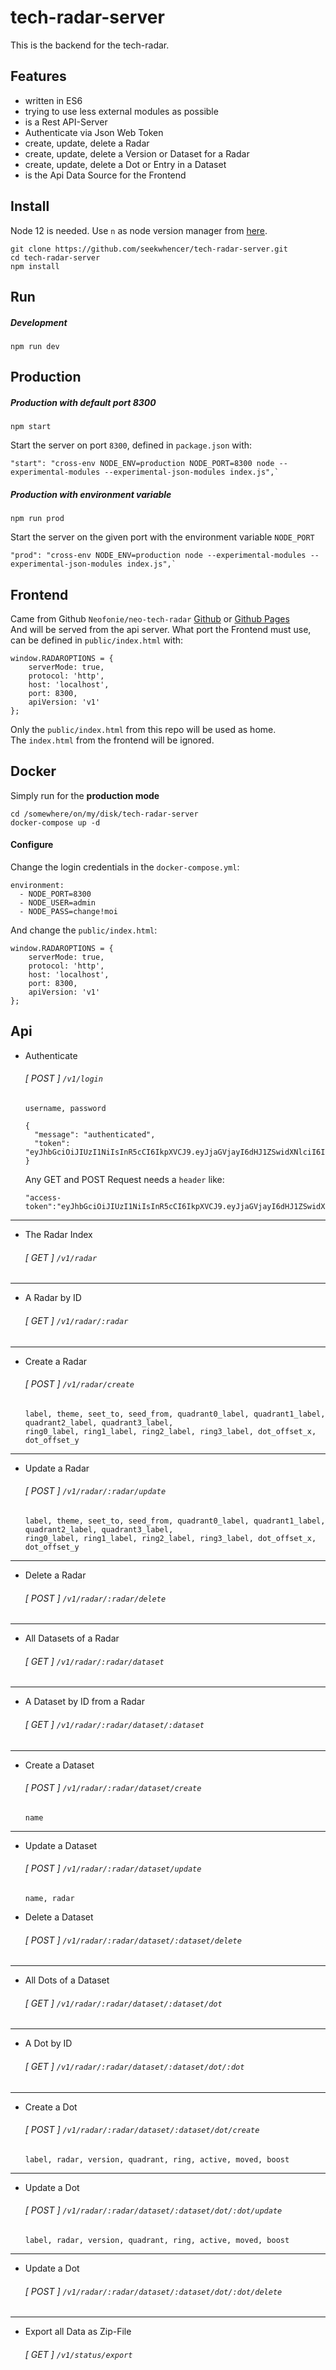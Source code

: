 # tech-radar-server

This is the backend for the tech-radar.
   
## Features

- written in ES6
- trying to use less external modules as possible
- is a Rest API-Server
- Authenticate via Json Web Token
- create, update, delete a Radar
- create, update, delete a Version or Dataset for a Radar
- create, update, delete a Dot or Entry in a Dataset
- is the Api Data Source for the Frontend

## Install

Node 12 is needed. Use `n` as node version manager from [here](https://github.com/mklement0/n-install).

```
git clone https://github.com/seekwhencer/tech-radar-server.git
cd tech-radar-server
npm install
```

## Run

##### Development
```
npm run dev
```

## Production

##### Production with default port 8300
```
npm start
```
Start the server on port `8300`, defined in `package.json` with:
```
"start": "cross-env NODE_ENV=production NODE_PORT=8300 node --experimental-modules --experimental-json-modules index.js",`
```

##### Production with environment variable
```
npm run prod
```
Start the server on the given port with the environment variable `NODE_PORT` 
```
"prod": "cross-env NODE_ENV=production node --experimental-modules --experimental-json-modules index.js",`
```

## Frontend
Came from Github `Neofonie/neo-tech-radar` [Github](https://github.com/neofonie/tech-radar/)  or [Github Pages](https://neofonie.github.io/tech-radar/#neofonie/2019.09)  
And will be served from the api server. What port the Frontend must use,
can be defined in `public/index.html` with:
```
window.RADAROPTIONS = {
    serverMode: true,
    protocol: 'http',
    host: 'localhost',
    port: 8300,
    apiVersion: 'v1'
};
```

Only the `public/index.html` from this repo will be used as home.  
The `index.html` from the frontend will be ignored.


## Docker
Simply run for the **production mode**
```
cd /somewhere/on/my/disk/tech-radar-server
docker-compose up -d
```

#### Configure
Change the login credentials in the `docker-compose.yml`:
```
environment:
  - NODE_PORT=8300
  - NODE_USER=admin
  - NODE_PASS=change!moi
```

And change the `public/index.html`:
```
window.RADAROPTIONS = {
    serverMode: true,
    protocol: 'http',
    host: 'localhost',
    port: 8300,
    apiVersion: 'v1'
};
```



## Api
- Authenticate
  ###### [ POST ] `/v1/login`
  ```
  username, password
  ```
  ```
  {
    "message": "authenticated",
    "token": "eyJhbGciOiJIUzI1NiIsInR5cCI6IkpXVCJ9.eyJjaGVjayI6dHJ1ZSwidXNlciI6ImFkbWluIiwiaWF0IjoxNTcxMjI1MzI2LCJleHAiOjE1NzEyNDI2MDZ9.jOpNBe_UkzGTI3pDe7NE6nL2UNtlrm2kJ5UyvE1W4BU"
  }
  ```
  Any GET and POST Request needs a `header` like:
  ```
  "access-token":"eyJhbGciOiJIUzI1NiIsInR5cCI6IkpXVCJ9.eyJjaGVjayI6dHJ1ZSwidXNlciI6ImFkbWluIiwiaWF0IjoxNTcxMjI1MzI2LCJleHAiOjE1NzEyNDI2MDZ9.jOpNBe_UkzGTI3pDe7NE6nL2UNtlrm2kJ5UyvE1W4BU"
  ```
---



- The Radar Index
  ###### [ GET ] `/v1/radar`
---
- A Radar by ID
  ###### [ GET ] `/v1/radar/:radar`
---
- Create a Radar
  ###### [ POST ] `/v1/radar/create`
  ```
  label, theme, seet_to, seed_from, quadrant0_label, quadrant1_label, quadrant2_label, quadrant3_label,
  ring0_label, ring1_label, ring2_label, ring3_label, dot_offset_x, dot_offset_y
  ```
---
- Update a Radar
  ###### [ POST ] `/v1/radar/:radar/update`
  ```
  label, theme, seet_to, seed_from, quadrant0_label, quadrant1_label, quadrant2_label, quadrant3_label,
  ring0_label, ring1_label, ring2_label, ring3_label, dot_offset_x, dot_offset_y
  ```
---
- Delete a Radar
  ###### [ POST ] `/v1/radar/:radar/delete`
---


- All Datasets of a Radar
  ###### [ GET ] `/v1/radar/:radar/dataset`
---
- A Dataset by ID from a Radar
  ###### [ GET ] `/v1/radar/:radar/dataset/:dataset`
---
- Create a Dataset
  ###### [ POST ] `/v1/radar/:radar/dataset/create`
  ```
  name
  ```
---
- Update a Dataset
  ###### [ POST ] `/v1/radar/:radar/dataset/update`
  ```
  name, radar
  ```
- Delete a Dataset
  ###### [ POST ] `/v1/radar/:radar/dataset/:dataset/delete`
--- 
- All Dots of a Dataset
  ###### [ GET ] `/v1/radar/:radar/dataset/:dataset/dot`
---
- A Dot by ID
  ###### [ GET ] `/v1/radar/:radar/dataset/:dataset/dot/:dot`
---
- Create a Dot
  ###### [ POST ] `/v1/radar/:radar/dataset/:dataset/dot/create`
  ```
  label, radar, version, quadrant, ring, active, moved, boost
  ```
---
- Update a Dot
  ###### [ POST ] `/v1/radar/:radar/dataset/:dataset/dot/:dot/update`
  ```
  label, radar, version, quadrant, ring, active, moved, boost
  ```
---
- Update a Dot
  ###### [ POST ] `/v1/radar/:radar/dataset/:dataset/dot/:dot/delete`

---
- Export all Data as Zip-File
  ###### [ GET ] `/v1/status/export`





